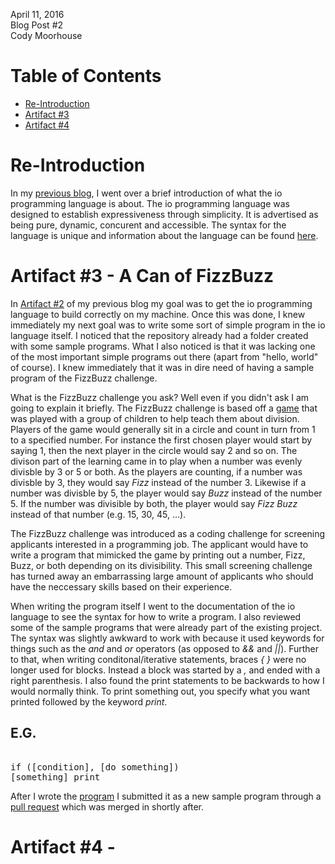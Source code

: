 April 11, 2016 <br>
Blog Post #2 <br>
Cody Moorhouse <br>

Table of Contents
=================
 - [Re-Introduction](#re-introduction)
 - [Artifact #3](#artifact-3---a-can-of-fizzbuzz)
 - [Artifact #4](#artifact-4--)

Re-Introduction
===============

In my [previous blog](/blog1.md#introduction), I went over a brief
introduction of what the io programming language is about. The io programming
language was designed to establish expressiveness through simplicity. It is
advertised as being pure, dynamic, concurent and accessible. The syntax for
the language is unique and information about the language can be found
[here](http://iolanguage.org/about.html).

Artifact #3 - A Can of FizzBuzz
===============================
In [Artifact #2](/blog1.md#artifact-2---resuming-the-adventure) of my previous
blog my goal was to get the io programming language to build correctly on my
machine. Once this was done, I knew immediately my next goal was to write some
sort of simple program in the io language itself. I noticed that the
repository already had a folder created with some sample programs. What I also
noticed is that it was lacking one of the most important simple programs out
there (apart from "hello, world" of course). I knew immediately that it was in
dire need of having a sample program of the FizzBuzz challenge.

What is the FizzBuzz challenge you ask? Well even if you didn't ask I am going
to explain it briefly. The FizzBuzz challenge is based off a
[game](https://en.wikipedia.org/wiki/Fizz_buzz) that was played with a group
of children to help teach them about division. Players of the game would
generally sit in a circle and count in turn from 1 to a specified number. For
instance the first chosen player would start by saying 1, then the next player
in the circle would say 2 and so on. The divison part of the learning came in
to play when a number was evenly divisble by 3 or 5 or both. As the players
are counting, if a number was divisble by 3, they would say <i>Fizz</i>
instead of the number 3. Likewise if a number was divisble by 5, the player
would say <i>Buzz</i> instead of the number 5. If the number was divisible by
both, the player would say <i>Fizz Buzz</i> instead of that number (e.g. 15,
30, 45, ...).

The FizzBuzz challenge was introduced as a coding challenge for screening
applicants interested in a programming job. The applicant would have to write
a program that mimicked the game by printing out a number, Fizz, Buzz, or both
depending on its divisibility. This small screening challenge has turned away
an embarrassing large amount of applicants who should have the neccessary
skills based on their experience. 

When writing the program itself I went to the documentation of the io
language to see the syntax for how to write a program. I also reviewed some of
the sample programs that were already part of the existing project. The syntax
was slightly awkward to work with because it used keywords for things such as
the <i>and</i> and <i>or</i> operators (as opposed to <i>&&</i> and <i>||</i>). Further to that,
when writing conditonal/iterative statements, braces <i>{ }</i> were no longer used
for blocks. Instead a block was started by a <i>,</i> and ended with a right
parenthesis. I also found the print statements to be backwards to how I would
normally think. To print something out, you specify what you want printed
followed by the keyword <i>print</i>.

E.G.
----
<pre> 
if ([condition], [do something]) 
[something] print
</pre>

After I wrote the [program](/samples/misc/FizzBuzz.io) I submitted it as a new
sample program through a [pull
request](https://github.com/stevedekorte/io/pull/330) which was merged in
shortly after.

Artifact #4 -
===============================
